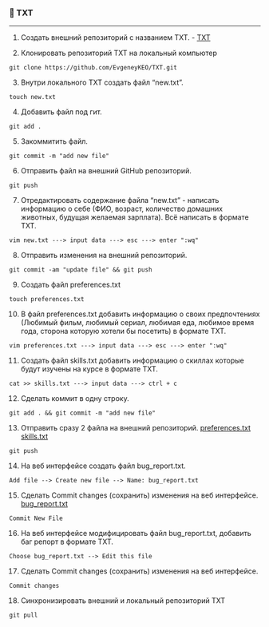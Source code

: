 ### :large_orange_diamond: TXT
 _________________________________________________________________________________

 1. Создать внешний репозиторий c названием TXT.	      - [TXT](https://github.com/EvgeneyKEO/TXT.git)
 
 2. Клонировать репозиторий TXT на локальный компьютер	      
```
git clone https://github.com/EvgeneyKEO/TXT.git
```
 
 3. Внутри локального TXT создать файл “new.txt”.	    
 ```
 touch new.txt
 ```

 4. Добавить файл под гит.				    
 ```
 git add .
 ```

 5. Закоммитить файл.					      
```
git commit -m "add new file"
```

 6. Отправить файл на внешний GitHub репозиторий.	     
```
git push
```
 7. Отредактировать содержание файла “new.txt” - написать    
 информацию о себе (ФИО, возраст, количество домашних 
 животных, будущая желаемая зарплата). Всё написать в формате TXT. 				      
```
vim new.txt ---> input data ---> esc ---> enter ":wq"
```
 8. Отправить изменения на внешний репозиторий.	    
```
git commit -am "update file" && git push
```
 9. Создать файл preferences.txt
```
touch preferences.txt
```
 10. В файл preferences.txt добавить информацию о своих 
 предпочтениях (Любимый фильм, любимый сериал, любимая еда, 
 любимое время года, сторона которую хотели бы посетить) 
 в формате TXT.						     
```
vim preferences.txt ---> input data ---> esc ---> enter ":wq"
```
 11. Создать файл skills.txt добавить информацию о скиллах 
 которые будут изучены на курсе в формате TXT.		      
```
cat >> skills.txt ---> input data ---> ctrl + c
```
 12. Сделать коммит в одну строку.			      
```
git add . && git commit -m "add new file"
```
 13. Отправить сразу 2 файла на внешний репозиторий. [preferences.txt](https://github.com/EvgeneyKEO/XML/blob/00af65bbb600b3df84979764c458fde3e9948652/preferences.xml) [skills.txt](https://github.com/EvgeneyKEO/XML/blob/00af65bbb600b3df84979764c458fde3e9948652/skills.xml)	      
```
git push
```								
 14. На веб интерфейсе создать файл bug_report.txt.	      
```
Add file --> Create new file --> Name: bug_report.txt
```

 15. Сделать Commit changes (сохранить) изменения на веб интерфейсе. [bug_report.txt](https://github.com/EvgeneyKEO/XML/blob/00af65bbb600b3df84979764c458fde3e9948652/bug_report.xml)				      
```
Commit New File 
```

 16. На веб интерфейсе модифицировать файл bug_report.txt, добавить баг репорт в формате TXT.	
```
Choose bug_report.txt --> Edit this file
```
 17. Сделать Commit changes (сохранить) изменения на веб интерфейсе.
```
Commit changes
```
 18. Синхронизировать внешний и локальный репозиторий TXT     
```
git pull
```
